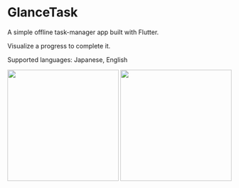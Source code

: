 # GlanceTask
A simple offline task-manager app built with Flutter.

Visualize a progress to complete it.

Supported languages: Japanese, English

<p float="left">
  <img src="https://github.com/user-attachments/assets/75093129-89e7-46b6-9b25-0c54fa6c5d11" width="250" />
  <img src="https://github.com/user-attachments/assets/2e4b7ee1-9796-4ef5-8736-1e75602dc00d" width="250" />
</p>
